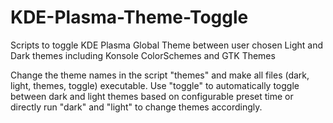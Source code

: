 # KDE-Plasma-Theme-Toggle
Scripts to toggle KDE Plasma Global Theme between user chosen Light and Dark themes including Konsole ColorSchemes and GTK Themes

Change the theme names in the script "themes" and make all files (dark, light, themes, toggle) executable. Use "toggle" to automatically toggle between dark and light themes based on configurable preset time or directly run "dark" and "light" to change themes accordingly.
